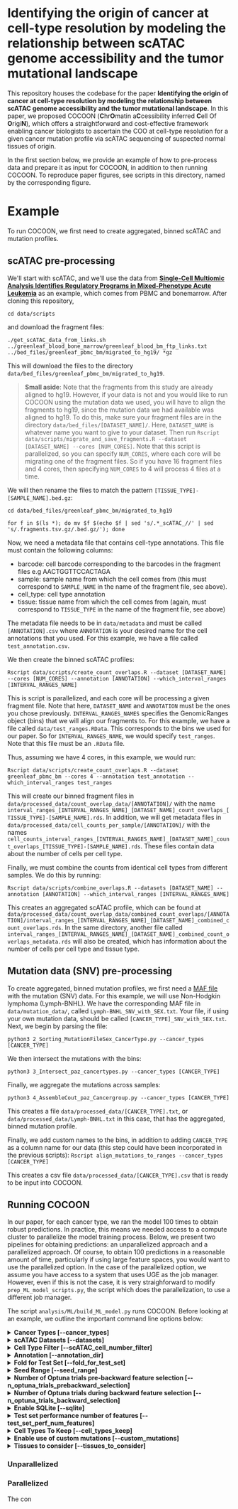 # Identifying the origin of cancer at cell-type resolution by modeling the relationship between scATAC genome accessibility and the tumor mutational landscape

This repository houses the codebase for the paper **Identifying the origin of cancer at cell-type resolution by modeling the relationship between scATAC genome accessibility and the tumor mutational landscape**. In this paper, we proposed COCOON (**C**hr**O**matin a**C**cessibility inferred **C**ell Of **O**rigi**N**), which offers a straightforward and cost-effective framework enabling cancer biologists to ascertain the COO at cell-type resolution for a given cancer mutation profile via scATAC sequencing of suspected normal tissues of origin. 
 
In the first section below, we provide an example of how to pre-process data and prepare it as input for COCOON, in addition to then running COCOON. To reproduce paper figures, see scripts in this directory, named by the corresponding figure. 

# Example
To run COCOON, we first need to create aggregated, binned scATAC and mutation profiles. 

## scATAC pre-processing
We'll start with scATAC, and we'll use the data from [**Single-Cell Multiomic Analysis Identifies Regulatory Programs in Mixed-Phenotype Acute Leukemia**](https://www.nature.com/articles/s41587-019-0332-7) as an example, which comes from PBMC and bonemarrow. After cloning this repository,

`cd data/scripts`

and download the fragment files:

`./get_scATAC_data_from_links.sh ../greenleaf_blood_bone_marrow/greenleaf_blood_bm_ftp_links.txt ../bed_files/greenleaf_pbmc_bm/migrated_to_hg19/ *gz`

This will download the files to the directory `data/bed_files/greenleaf_pbmc_bm/migrated_to_hg19`. 

> **Small aside**: Note that the fragments from this study are already aligned to hg19. However, if your data is not and you would like to run COCOON using the mutation data we used, you will have to align the fragments to hg19, since the mutation data we had available was aligned to hg19. To do this, make sure your fragment files are in the directory `data/bed_files/[DATASET_NAME]/`. Here, `DATASET_NAME` is whatever name you want to give to your dataset. Then run `Rscript data/scripts/migrate_and_save_fragments.R --dataset [DATASET_NAME] --cores [NUM_CORES]`. Note that this script is parallelized, so you can specify `NUM_CORES`, where each core will be migrating one of the fragment files. So if you have 16 fragment files and 4 cores, then specifying `NUM_CORES` to 4 will process 4 files at a time. 

We will then rename the files to match the pattern `[TISSUE_TYPE]-[SAMPLE_NAME].bed.gz`:

`cd data/bed_files/greenleaf_pbmc_bm/migrated_to_hg19`

`for f in $(ls *); do mv $f $(echo $f | sed 's/.*_scATAC_//' | sed 's/.fragments.tsv.gz/.bed.gz/'); done`

Now, we need a metadata file that contains cell-type annotations. This file must contain the following columns:

- barcode: cell barcode corresponding to the barcodes in the fragment files e.g AACTGGTTCCACTAGA
- sample: sample name from which the cell comes from (this must correspond to `SAMPLE_NAME` in the name of the fragment file, see above). 
- cell_type: cell type annotation
- tissue: tissue name from which the cell comes from (again, must correspond to `TISSUE_TYPE` in the name of the fragment file, see above) 

The metadata file needs to be in `data/metadata` and must be called `[ANNOTATION].csv` where `ANNOTATION` is your desired name for the cell annotations that you used. For this example, we have a file called `test_annotation.csv`. 

We then create the binned scATAC profiles:

`Rscript data/scripts/create_count_overlaps.R --dataset [DATASET_NAME] --cores [NUM_CORES] --annotation [ANNOTATION] --which_interval_ranges [INTERVAL_RANGES_NAME]`

This is script is parallelized, and each core will be processing a given fragment file. Note that here, `DATASET_NAME` and `ANNOTATION` must be the ones you chose previously. `INTERVAL_RANGES_NAMES` specifies the GenomicRanges object (bins) that we will align our fragments to. For this example, we have a file called `data/test_ranges.RData`. This corresponds to the bins we used for our paper. So for `INTERVAL_RANGES_NAME`, we would specify `test_ranges`. Note that this file must be an `.RData` file. 

Thus, assuming we have 4 cores, in this example, we would run:

`Rscript data/scripts/create_count_overlaps.R --dataset greenleaf_pbmc_bm --cores 4 --annotation test_annotation --which_interval_ranges test_ranges`

This will create our binned fragment files in `data/processed_data/count_overlap_data/[ANNOTATION]/` with the name `interval_ranges_[INTERVAL_RANGES_NAME]_[DATASET_NAME]_count_overlaps_[TISSUE_TYPE]-[SAMPLE_NAME].rds`. In addition, we will get metadata files in `data/processed_data/cell_counts_per_sample/[ANNOTATION]/` with the names `cell_counts_interval_ranges_[INTERVAL_RANGES_NAME]_[DATASET_NAME]_count_overlaps_[TISSUE_TYPE]-[SAMPLE_NAME].rds`. These files contain data about the number of cells per cell type. 

Finally, we must combine the counts from identical cell types from different samples. We do this by running:

`Rscript data/scripts/combine_overlaps.R --datasets [DATASET_NAME] --annotation [ANNOTATION] --which_interval_ranges [INTERVAL_RANGES_NAME]`

This creates an aggregated scATAC profile, which can be found at `data/processed_data/count_overlap_data/combined_count_overlaps/[ANNOTATION]/interval_ranges_[INTERVAL_RANGES_NAME]_[DATASET_NAME]_combined_count_overlaps.rds`. In the same directory, another file called `interval_ranges_[INTERVAL_RANGES_NAME]_[DATASET_NAME]_combined_count_overlaps_metadata.rds` will also be created, which has information about the number of cells per cell type and tissue type. 

## Mutation data (SNV) pre-processing
To create aggregated, binned mutation profiles, we first need a [MAF file](https://docs.gdc.cancer.gov/Data/File_Formats/MAF_Format/) with the mutation (SNV) data. For this example, we will use Non-Hodgkin lymphoma (Lymph-BNHL). We have the corresponding MAF file in `data/mutation_data/`, called `Lymph-BNHL_SNV_with_SEX.txt`. Your file, if using your own mutation data, should be called `[CANCER_TYPE]_SNV_with_SEX.txt`. Next, we begin by parsing the file:

`python3 2_Sorting_MutationFileSex_CancerType.py --cancer_types [CANCER_TYPE]`

We then intersect the mutations with the bins:

`python3 3_Intersect_paz_cancertypes.py --cancer_types [CANCER_TYPE]` 

Finally, we aggregate the mutations across samples:

`python3 4_AssembleCout_paz_Cancergroup.py --cancer_types [CANCER_TYPE]`

This creates a file `data/processed_data/[CANCER_TYPE].txt`, or `data/processed_data/Lymph-BNHL.txt` in this case, that has the aggregated, binned mutation profile.

Finally, we add custom names to the bins, in addition to adding `CANCER_TYPE` as a column name for our data (this step could have been incorporated in the previous scripts):
`Rscript align_mutations_to_ranges --cancer_types [CANCER_TYPE]`

This creates a csv file `data/processed_data/[CANCER_TYPE].csv` that is ready to be input into COCOON.

## Running COCOON
In our paper, for each cancer type, we ran the model 100 times to obtain robust predictions. In practice, this means we needed access to a compute cluster to parallelize the model training process. Below, we present two pipelines for obtaining predictions: an unparallelized approach and a parallelized approach. Of course, to obtain 100 predictions in a reasonable amount of time, particularly if using large feature spaces, you would want to use the parallelized option. In the case of the parallelized option, we assume you have access to a system that uses UGE as the job manager. However, even if this is not the case, it is very straighforward to modify `prep_ML_model_scripts.py`, the script which does the parallelization, to use a different job manager. 

The script `analysis/ML/build_ML_model.py` runs COCOON. Before looking at an example, we outline the important command line options below:

<details>
  <summary><b>Cancer Types [--cancer_types]</b></summary>
  The cancer types to run the model on. Note that this is not parallelized i.e specifying mutliple cancer types will run the model sequentially on each cancer type. Should correspond to <code>CANCER_TYPE</code> above. 
</details>
<details>
  <summary><b>scATAC Datasets [--datasets]</b></summary>
  Names of the scATAC datasets to consider. Should correspond to <code>DATASET_NAME</code> above. 
</details>
<details>
  <summary><b>Cell Type Filter [--scATAC_cell_number_filter]</b></summary>
  Filter for the minimum number of cells per cell type. All cells with lower than this minimum will be excluded. 
</details>
<details>
  <summary><b>Annotation [--annotation_dir]</b></summary>
   Name of annotation used. Should correspond to <code>ANNOTATION</code> above. 
</details>
<details>
  <summary><b>Fold for Test Set [--fold_for_test_set]</b></summary>
   Which fold among the 10 contiguous genome regions to use as the test set. This number must be in the range 1-10. 
</details>
<details>
  <summary><b>Seed Range [--seed_range]</b></summary>
   Range of seeds to use when training the model and computing permutation importance for a particular train/test split (i.e for a particular chosen fold for the test set). Format: [LOWEST_SEED]-[HIGHEST_SEED] e.g 3-7, where 3 and 7 are inclusive.
</details>
<details>
  <summary><b>Number of Optuna trials pre-backward feature selection [--n_optuna_trials_prebackward_selection]</b></summary>
   Number of Optuna trials to run before running backward feature selection (i.e when using the full feature space)
</details>
<details>
  <summary><b>Number of Optuna trials during backward feature selection [--n_optuna_trials_backward_selection]</b></summary>
   Number of Optuna trials to run when performing backward feature selection, for each iteration of BFS.
</details>
<details>
  <summary><b>Enable SQLite [--sqlite]</b></summary>
   If specified, this will enable the use of SQLite to store Optuna results. This is the easiest way to store results, as it requires no database configuration on your part. It is only appropriate to set this option when you are not using parallelization. However, SQLite is not well suited for concurrent database access, so it should not be used when training models in parallel. 
</details>
<details>
  <summary><b>Test set performance number of features [--test_set_perf_num_features]</b></summary>
   Number of features during BFS at which to save test set performance. This can be a list of numbers e.g 1 2 5 10 or simply "all." It is advisable to just set this option to "all", as computing test set performance requires negligeable compute. However, assuming the models trained during BFS are not deleted, these can always be calculated later (and the script does provide an option to do this by just re-running it, which won't re-train models, but load already trained models and compute the test set performance at the specified number of features). 
</details>
<details>
  <summary><b>Cell Types To Keep [--cell_types_keep]</b></summary>
  Cell types to keep despite not meeting the cell type filter. Format: [NAME_OF_CELL_TYPE]-[DATASET]. It is possible to provide more than 1 e.g C1-D1 C2-D2
</details>
<details>
  <summary><b>Enable use of custom mutations [--custom_mutations]</b></summary>
  This is one of multiple mutually exclusive options, which specifies where to load mutations from. It should always be set when using your own mutations, and for the example below. Which options to set use when reproducing the results from the paper will be specified as needed.  
</details>
<details>
  <summary><b>Tissues to consider [--tissues_to_consider]</b></summary>
  If you only want to use a particular subset of tissues from your scATAC data, then set this option to the name of these tissues as a list (and exactly as they are called in the metadata file created using <code>combine_overlaps.R</code> under the column "tissue")
</details>

### Unparallelized
### Parallelized
The con





